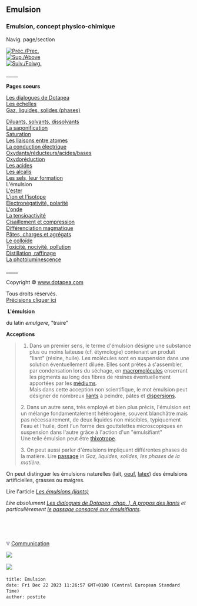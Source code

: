 ## Emulsion
### Emulsion, concept physico-chimique
 Navig. page/section

[![Préc./Prec.](_derived/back_cmp_themenoir010_back.gif)](formationdesels.html)  
[![Sup./Above](_derived/up_cmp_themenoir010_up.gif)](conceptsphysicchim.html)  
[![Suiv./Folwg.](_derived/next_cmp_themenoir010_next.gif)](ester.html)

\_\_\_\_\_

**Pages soeurs**

[Les dialogues de Dotapea](dialoguesdotapea.html)  
[Les échelles](echelles.html)  
[Gaz, liquides, solides (phases)](gazliquidessolides.html)  

[Diluants, solvants, dissolvants](diluantssolvants.html)  
[La saponification](saponification.html)  
[Saturation](saturation.html)  
[Les liaisons entre atomes](liaisons.html)  
[La conduction électrique](conductionelec.html)  
[Oxydants/réducteurs/acides/bases](oxyreducacidesbases.html)  
[Oxydoréduction](oxydoreduction.html)  
[Les acides](acides.html)  
[Les alcalis](alcali.html)  
[Les sels, leur formation](formationdesels.html)  
L'émulsion  
[L'ester](ester.html)  
[L'ion et l'isotope](ion.html)  
[Electronégativité, polarité](electronega.html)  
[L'onde](onde.html)  
[La tensioactivité](tensioactivite.html)  
[Cisaillement et compression](cisaillecompr.html)  
[Différenciation magmatique](differenciatmagma.html)  
[Pâtes, charges et agrégats](pateschargesagreg.html)  
[Le colloïde](colloide.html)  
[Toxicité, nocivité, pollution](toxicite.html)  
[Distillation, raffinage](distillationraffinage.html)  
[La photoluminescence](photoluminescence.html)

\_\_\_\_\_

Copyright © www.dotapea.com

Tous droits réservés.  
[Précisions cliquer ici](droitscopie.html)

 **L'émulsion** 

du latin _emulgere_, "traire"

**Acceptions**

> 1. Dans un premier sens, le terme d'émulsion désigne une substance plus ou moins laiteuse (cf. étymologie) contenant un produit "liant" (résine, huile). Les molécules sont en suspension dans une solution éventuellement diluée. Elles sont prêtes à s'assembler, par condensation lors du séchage, en [macromolécules](macromolecule.html) enserrant les pigments au long des fibres de résines éventuellement apportées par les [médiums](medium.html).  
> Mais dans cette acception non scientifique, le mot émulsion peut désigner de nombreux [liants](liants.html) à peindre, pâtes et [dispersions](dispersion.html).
> 
> 2\. Dans un autre sens, très employé et bien plus précis, l'émulsion est un mélange fondamentalement hétérogène, souvent blanchâtre mais pas nécessairement, de deux liquides non miscibles, typiquement l'eau et l'huile, dont l'un forme des gouttelettes microscopiques en suspension dans l'autre grâce à l'action d'un "émulsifiant"  
> Une telle émulsion peut être [thixotrope](thixotropie.html).
> 
> 3\. On peut aussi parler d'émulsions impliquant différentes phases de la matière. Lire [passage](gazliquidessolides.html#enmarge) in _Gaz, liquides, solides, les phases de la matière_.

On peut distinguer les émulsions naturelles (lait, [oeuf](oeuf.html), [latex](latex.html)) des émulsions artificielles, grasses ou maigres.

Lire l'article [_Les émulsions (liants)_](liantsemulsions.html)

_Lire absolument [Les dialogues de Dotapea, chap. I, A propos des liants](chap01liants.html) et particulièrement [le passage consacré aux émulsifiants](chap01liants.html#lecithine)._



 

 ![](images/transparent122x1.gif)

![](images/flechebas.gif) [Communication](http://www.artrealite.com/annonceurs.htm) 

[![](https://cbonvin.fr/sites/regie.artrealite.com/visuels/campagne1.png)](index-2.html#20131014)

![](https://cbonvin.fr/sites/regie.artrealite.com/visuels/campagne2.png)
```
title: Emulsion
date: Fri Dec 22 2023 11:26:57 GMT+0100 (Central European Standard Time)
author: postite
```
